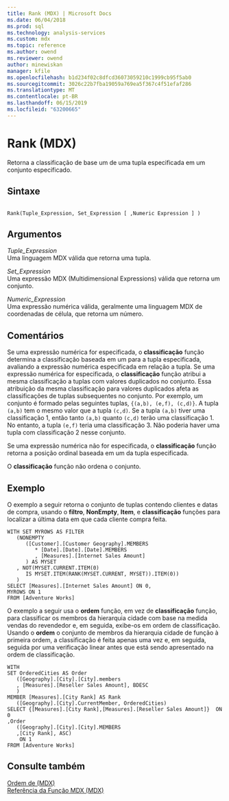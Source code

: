 ```yaml
---
title: Rank (MDX) | Microsoft Docs
ms.date: 06/04/2018
ms.prod: sql
ms.technology: analysis-services
ms.custom: mdx
ms.topic: reference
ms.author: owend
ms.reviewer: owend
author: minewiskan
manager: kfile
ms.openlocfilehash: b1d234f02c8dfcd36073059210c1999cb95f5ab0
ms.sourcegitcommit: 3026c22b7fba19059a769ea5f367c4f51efaf286
ms.translationtype: MT
ms.contentlocale: pt-BR
ms.lasthandoff: 06/15/2019
ms.locfileid: "63200665"
---
```

# <a name="rank-mdx"></a>Rank (MDX)


  Retorna a classificação de base um de uma tupla especificada em um conjunto especificado.  
  
## <a name="syntax"></a>Sintaxe  
  
```  
  
Rank(Tuple_Expression, Set_Expression [ ,Numeric Expression ] )  
```  
  
## <a name="arguments"></a>Argumentos  
 *Tuple_Expression*  
 Uma linguagem MDX válida que retorna uma tupla.  
  
 *Set_Expression*  
 Uma expressão MDX (Multidimensional Expressions) válida que retorna um conjunto.  
  
 *Numeric_Expression*  
 Uma expressão numérica válida, geralmente uma linguagem MDX de coordenadas de célula, que retorna um número.  
  
## <a name="remarks"></a>Comentários  
 Se uma expressão numérica for especificada, o **classificação** função determina a classificação baseada em um para a tupla especificada, avaliando a expressão numérica especificada em relação a tupla. Se uma expressão numérica for especificada, o **classificação** função atribui a mesma classificação a tuplas com valores duplicados no conjunto. Essa atribuição da mesma classificação para valores duplicados afeta as classificações de tuplas subsequentes no conjunto. Por exemplo, um conjunto é formado pelas seguintes tuplas, `{(a,b), (e,f), (c,d)}`. A tupla `(a,b)` tem o mesmo valor que a tupla `(c,d)`. Se a tupla `(a,b)` tiver uma classificação 1, então tanto `(a,b)` quanto `(c,d)` terão uma classificação 1. No entanto, a tupla `(e,f)` teria uma classificação 3. Não poderia haver uma tupla com classificação 2 nesse conjunto.  
  
 Se uma expressão numérica não for especificada, o **classificação** função retorna a posição ordinal baseada em um da tupla especificada.  
  
 O **classificação** função não ordena o conjunto.  
  
## <a name="example"></a>Exemplo  
 O exemplo a seguir retorna o conjunto de tuplas contendo clientes e datas de compra, usando o **filtro**, **NonEmpty**, **Item**, e **classificação** funções para localizar a última data em que cada cliente compra feita.  
  
```  
WITH SET MYROWS AS FILTER  
   (NONEMPTY  
      ([Customer].[Customer Geography].MEMBERS  
         * [Date].[Date].[Date].MEMBERS  
         , [Measures].[Internet Sales Amount]  
      ) AS MYSET  
   , NOT(MYSET.CURRENT.ITEM(0)  
      IS MYSET.ITEM(RANK(MYSET.CURRENT, MYSET)).ITEM(0))  
   )  
SELECT [Measures].[Internet Sales Amount] ON 0,  
MYROWS ON 1  
FROM [Adventure Works]  
```  
  
 O exemplo a seguir usa o **ordem** função, em vez de **classificação** função, para classificar os membros da hierarquia cidade com base na medida vendas do revendedor e, em seguida, exibe-os em ordem de classificação. Usando o **ordem** o conjunto de membros da hierarquia cidade de função à primeira ordem, a classificação é feita apenas uma vez e, em seguida, seguida por uma verificação linear antes que está sendo apresentado na ordem de classificação.  
  
```  
WITH   
SET OrderedCities AS Order  
   ([Geography].[City].[City].members  
   , [Measures].[Reseller Sales Amount], BDESC  
   )  
MEMBER [Measures].[City Rank] AS Rank  
   ([Geography].[City].CurrentMember, OrderedCities)  
SELECT {[Measures].[City Rank],[Measures].[Reseller Sales Amount]}  ON 0   
,Order  
   ([Geography].[City].[City].MEMBERS  
   ,[City Rank], ASC)  
    ON 1  
FROM [Adventure Works]  
```  
  
## <a name="see-also"></a>Consulte também  
 [Ordem de &#40;MDX&#41;](../mdx/order-mdx.md)   
 [Referência da Função MDX &#40;MDX&#41;](../mdx/mdx-function-reference-mdx.md)  
  
  
